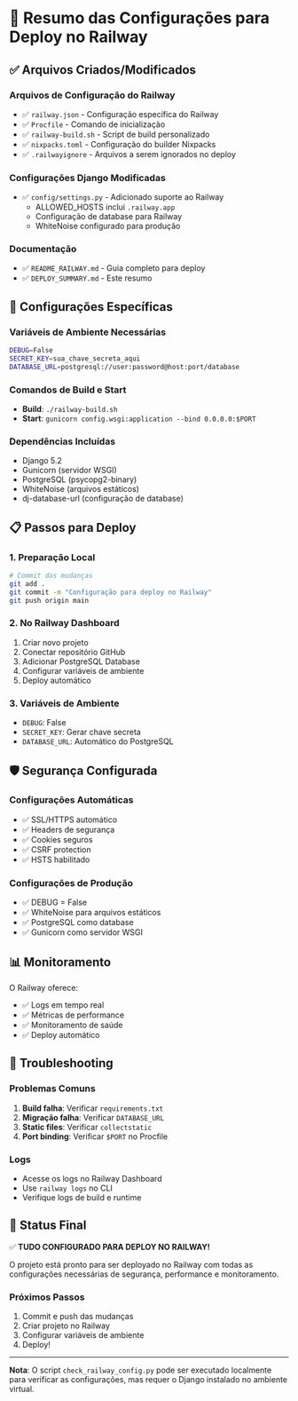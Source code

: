 # 🚀 Resumo das Configurações para Deploy no Railway

## ✅ Arquivos Criados/Modificados

### **Arquivos de Configuração do Railway**
- ✅ `railway.json` - Configuração específica do Railway
- ✅ `Procfile` - Comando de inicialização
- ✅ `railway-build.sh` - Script de build personalizado
- ✅ `nixpacks.toml` - Configuração do builder Nixpacks
- ✅ `.railwayignore` - Arquivos a serem ignorados no deploy

### **Configurações Django Modificadas**
- ✅ `config/settings.py` - Adicionado suporte ao Railway
  - ALLOWED_HOSTS inclui `.railway.app`
  - Configuração de database para Railway
  - WhiteNoise configurado para produção

### **Documentação**
- ✅ `README_RAILWAY.md` - Guia completo para deploy
- ✅ `DEPLOY_SUMMARY.md` - Este resumo

## 🔧 Configurações Específicas

### **Variáveis de Ambiente Necessárias**
```bash
DEBUG=False
SECRET_KEY=sua_chave_secreta_aqui
DATABASE_URL=postgresql://user:password@host:port/database
```

### **Comandos de Build e Start**
- **Build**: `./railway-build.sh`
- **Start**: `gunicorn config.wsgi:application --bind 0.0.0.0:$PORT`

### **Dependências Incluídas**
- Django 5.2
- Gunicorn (servidor WSGI)
- PostgreSQL (psycopg2-binary)
- WhiteNoise (arquivos estáticos)
- dj-database-url (configuração de database)

## 📋 Passos para Deploy

### **1. Preparação Local**
```bash
# Commit das mudanças
git add .
git commit -m "Configuração para deploy no Railway"
git push origin main
```

### **2. No Railway Dashboard**
1. Criar novo projeto
2. Conectar repositório GitHub
3. Adicionar PostgreSQL Database
4. Configurar variáveis de ambiente
5. Deploy automático

### **3. Variáveis de Ambiente**
- `DEBUG`: False
- `SECRET_KEY`: Gerar chave secreta
- `DATABASE_URL`: Automático do PostgreSQL

## 🛡️ Segurança Configurada

### **Configurações Automáticas**
- ✅ SSL/HTTPS automático
- ✅ Headers de segurança
- ✅ Cookies seguros
- ✅ CSRF protection
- ✅ HSTS habilitado

### **Configurações de Produção**
- ✅ DEBUG = False
- ✅ WhiteNoise para arquivos estáticos
- ✅ PostgreSQL como database
- ✅ Gunicorn como servidor WSGI

## 📊 Monitoramento

O Railway oferece:
- ✅ Logs em tempo real
- ✅ Métricas de performance
- ✅ Monitoramento de saúde
- ✅ Deploy automático

## 🚨 Troubleshooting

### **Problemas Comuns**
1. **Build falha**: Verificar `requirements.txt`
2. **Migração falha**: Verificar `DATABASE_URL`
3. **Static files**: Verificar `collectstatic`
4. **Port binding**: Verificar `$PORT` no Procfile

### **Logs**
- Acesse os logs no Railway Dashboard
- Use `railway logs` no CLI
- Verifique logs de build e runtime

## 🎯 Status Final

✅ **TUDO CONFIGURADO PARA DEPLOY NO RAILWAY!**

O projeto está pronto para ser deployado no Railway com todas as configurações necessárias de segurança, performance e monitoramento.

### **Próximos Passos**
1. Commit e push das mudanças
2. Criar projeto no Railway
3. Configurar variáveis de ambiente
4. Deploy!

---

**Nota**: O script `check_railway_config.py` pode ser executado localmente para verificar as configurações, mas requer o Django instalado no ambiente virtual. 